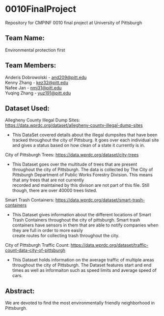 # 0010FinalProject
Repository for CMPINF 0010 final project at University of Pittsburgh

## Team Name: 
Environmental protection first

## Team Members:
Anderis Dobrowolski - and209@pitt.edu <br />
Kenny Zhang - kez32@pitt.edu <br />
Nafee Jan - nmj31@pitt.edu <br />
Yuqing Zhang - yuz191@pitt.edu <br />

## Dataset Used:
Allegheny County Illegal Dump Sites: https://data.wprdc.org/dataset/allegheny-county-illegal-dump-sites
 - This DataSet covered details about the illegal dumpsites that have been tracked throughout the city of Pittsburg.
   It goes over each individual site and gives a status based on how clean of a state it currently is in.

City of Pittsburgh Trees: https://data.wprdc.org/dataset/city-trees
 - This Dataset goes over the multitude of trees that are present throughout the city of Pittsburgh. The data is collected by
   The City of Pittsburgh Department of Public Works Forestry Division. This means that any trees that are not currently        
   recorded and maintained by this divison are not part of this file. Still though, there are over 40000 trees listed.
   
Smart Trash Containers: https://data.wprdc.org/dataset/smart-trash-containers
 - This Dataset gives information about the different locations of Smart Trash Containers throughout the city of pittsburgh. 
   Smart trash containers have sensors in them that are able to notify companies when they are full in order to more easily   
   create routes for collecting trash throughout the city.
  
City of Pittsburgh Traffic Count: https://data.wprdc.org/dataset/traffic-count-data-city-of-pittsburgh
 - This Dataset holds information on the average traffic of multiple areas throughout the city of Pittsburgh. The Dataset 
   features start and end times as well as informaiton such as speed limits and average speed of cars.

## Abstract:
We are devoted to find the most environmentally friendly neighborhood in Pittsburgh.

